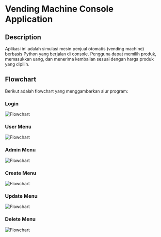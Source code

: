 # Vending Machine Console Application

## Description
Aplikasi ini adalah simulasi mesin penjual otomatis (vending machine) berbasis Python yang berjalan di console. Pengguna dapat memilih produk, memasukkan uang, dan menerima kembalian sesuai dengan harga produk yang dipilih.

## Flowchart
Berikut adalah flowchart yang menggambarkan alur program:

### Login
![Flowchart](flowchart/Login.drawio.png)

### User Menu
![Flowchart](flowchart/User_Menu.png)

### Admin Menu
![Flowchart](flowchart/Admin_menu.png)

### Create Menu
![Flowchart](flowchart/Create_menu.png)

### Update Menu
![Flowchart](flowchart/Update_menu.png)

### Delete Menu
![Flowchart](flowchart/Delete_menu.png)
